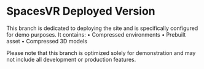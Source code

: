 # SpacesVR Deployed Version

This branch is dedicated to deploying the site and is specifically configured for demo purposes. It contains:
	•	Compressed environments
	•	Prebuilt asset
	•	Compressed 3D models

Please note that this branch is optimized solely for demonstration and may not include all development or production features.
